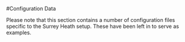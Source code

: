 #Configuration Data

Please note that this section contains a number of configuration files specific to the Surrey Heath setup. These have been left in to serve as examples. 